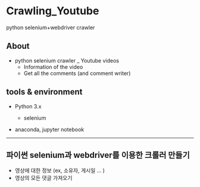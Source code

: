 # Crawling_Youtube
python selenium+webdriver crawler

About
------
  * python selenium crawler _ Youtube videos
    - Information of the video
    - Get all the comments (and comment writer)
    
    
tools & environment
-------------------
  * Python 3.x
    - selenium
  
  * anaconda, jupyter notebook
  
- - -

파이썬 selenium과 webdriver를 이용한 크롤러 만들기
------------------------------------------
 * 영상에 대한 정보 (ex, 소유자, 게시일 ... )
 * 영상의 모든 댓글 가져오기
